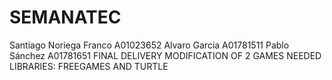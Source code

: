 # SEMANATEC
Santiago Noriega Franco A01023652
Alvaro Garcia A01781511
Pablo Sánchez A01781651
FINAL DELIVERY
MODIFICATION OF 2 GAMES
NEEDED LIBRARIES: FREEGAMES AND TURTLE
